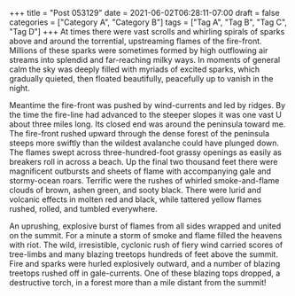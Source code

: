 +++
title = "Post 053129"
date = 2021-06-02T06:28:11-07:00
draft = false
categories = ["Category A", "Category B"]
tags = ["Tag A", "Tag B", "Tag C", "Tag D"]
+++
At times there were vast scrolls and whirling spirals of sparks above and around the torrential, upstreaming flames of the fire-front. Millions of these sparks were sometimes formed by high outflowing air streams into splendid and far-reaching milky ways. In moments of general calm the sky was deeply filled with myriads of excited sparks, which gradually quieted, then floated beautifully, peacefully up to vanish in the night.

Meantime the fire-front was pushed by wind-currents and led by ridges. By the time the fire-line had advanced to the steeper slopes it was one vast U about three miles long. Its closed end was around the peninsula toward me. The fire-front rushed upward through the dense forest of the peninsula steeps more swiftly than the wildest avalanche could have plunged down. The flames swept across three-hundred-foot grassy openings as easily as breakers roll in across a beach. Up the final two thousand feet there were magnificent outbursts and sheets of flame with accompanying gale and stormy-ocean roars. Terrific were the rushes of whirled smoke-and-flame clouds of brown, ashen green, and sooty black. There were lurid and volcanic effects in molten red and black, while tattered yellow flames rushed, rolled, and tumbled everywhere.

An uprushing, explosive burst of flames from all sides wrapped and united on the summit. For a minute a storm of smoke and flame filled the heavens with riot. The wild, irresistible, cyclonic rush of fiery wind carried scores of tree-limbs and many blazing treetops hundreds of feet above the summit. Fire and sparks were hurled explosively outward, and a number of blazing treetops rushed off in gale-currents. One of these blazing tops dropped, a destructive torch, in a forest more than a mile distant from the summit!
